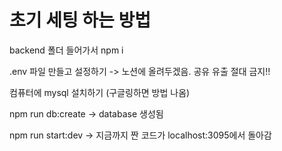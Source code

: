 # 초기 세팅 하는 방법

backend 폴더 들어가서 npm i

.env 파일 만들고 설정하기
-> 노션에 올려두겠음. 공유 유출 절대 금지!!

컴퓨터에 mysql 설치하기
(구글링하면 방법 나옴)

npm run db:create
-> database 생성됨

npm run start:dev
-> 지금까지 짠 코드가 localhost:3095에서 돌아감
